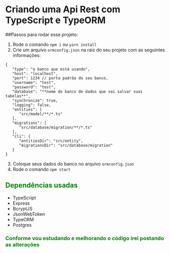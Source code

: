# Criando uma Api Rest com TypeScript e TypeORM

##Passos para rodar esse projeto:

1. Rode o comando `npm i` ou `yarn install` 
2. Crie um arquivo `ormconfig.json` na raiz do seu projeto
com as seguintes informações:
```
{
   "type": "o banco que está usando",
   "host": "localhost",
   "port": 1234 // porta padrão do seu banco,
   "username": "test",
   "password": "test",
   "database": "**nome do banco de dados que vai salvar suas tabelas**",
   "synchronize": true,
   "logging": false,
   "entities": [
      "src/model/**/*.ts"
   ],
   "migrations": [
      "src/database/migration/**/*.ts"
   ],
   "cli": {
      "entitiesDir": "src/entity",
      "migrationsDir": "src/database/migration"
   }
}
```
3. Coloque seus dados do banco no arquivo `ormconfig.json`
4. Rode o comando `npm start`


<h2 style="color: green">Dependências usadas</h2>
<ul>
    <li>TypeScript</li>
    <li>Express</li>
    <li>BcryptJS</li>
    <li>JsonWebToken</li>
    <li>TypeORM</li>
    <li>Postgres</li>
</ul>

<h3 style="color: green">Conforme vou estudando e melhorando o código irei postando as alterações</h3>
